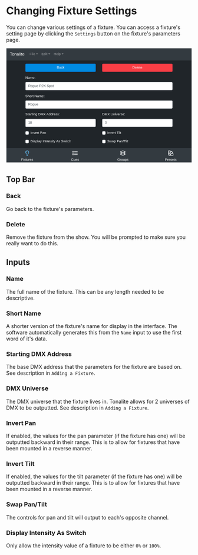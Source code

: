 # Changing Fixture Settings

You can change various settings of a fixture.
You can access a fixture's setting page by clicking the `Settings` button on the fixture's parameters page.

![Fixture settings page](../images/fixture_settings.png)

## Top Bar

### Back

Go back to the fixture's parameters.

### Delete

Remove the fixture from the show. You will be prompted to make sure you really want to do this.

## Inputs

### Name

The full name of the fixture. This can be any length needed to be descriptive.

### Short Name

A shorter version of the fixture's name for display in the interface. The software automatically generates this from the `Name` input to use the first word of it's data.

### Starting DMX Address

The base DMX address that the parameters for the fixture are based on. See description in `Adding a Fixture`.

### DMX Universe

The DMX universe that the fixture lives in. Tonalite allows for 2 universes of DMX to be outputted. See description in `Adding a Fixture`.

### Invert Pan

If enabled, the values for the pan parameter (if the fixture has one) will be outputted backward in their range. This is to allow for fixtures that have been mounted in a reverse manner.

### Invert Tilt

If enabled, the values for the tilt parameter (if the fixture has one) will be outputted backward in their range. This is to allow for fixtures that have been mounted in a reverse manner.

### Swap Pan/Tilt

The controls for pan and tilt will output to each's opposite channel.

### Display Intensity As Switch

Only allow the intensity value of a fixture to be either `0%` or `100%`.